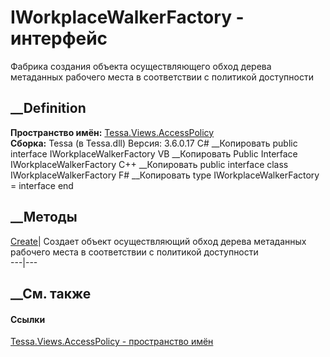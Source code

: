 # IWorkplaceWalkerFactory - интерфейс
Фабрика создания объекта осуществляющего обход дерева метаданных рабочего
места в соответствии с политикой доступности
## __Definition
 **Пространство имён:**
[Tessa.Views.AccessPolicy](N_Tessa_Views_AccessPolicy.htm)  
 **Сборка:** Tessa (в Tessa.dll) Версия: 3.6.0.17
C# __Копировать
     public interface IWorkplaceWalkerFactory
VB __Копировать
     Public Interface IWorkplaceWalkerFactory
C++ __Копировать
     public interface class IWorkplaceWalkerFactory
F# __Копировать
     type IWorkplaceWalkerFactory = interface end
##  __Методы
[Create<TContext>](M_Tessa_Views_AccessPolicy_IWorkplaceWalkerFactory_Create__1.htm)|
Создает объект осуществляющий обход дерева метаданных рабочего места в
соответствии с политикой доступности  
---|---  
## __См. также
#### Ссылки
[Tessa.Views.AccessPolicy - пространство имён](N_Tessa_Views_AccessPolicy.htm)
